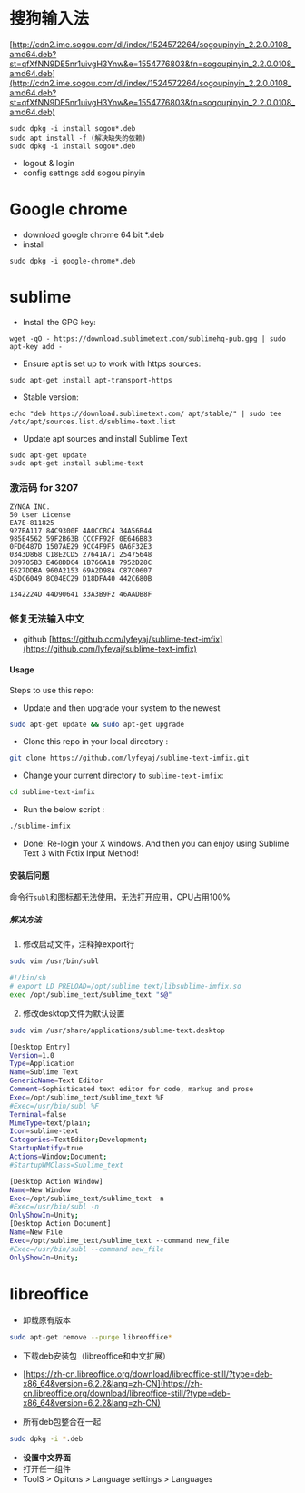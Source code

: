 # 搜狗输入法

[http://cdn2.ime.sogou.com/dl/index/1524572264/sogoupinyin_2.2.0.0108_amd64.deb?st=qfXfNN9DE5nr1uivgH3Ynw&e=1554776803&fn=sogoupinyin_2.2.0.0108_amd64.deb](http://cdn2.ime.sogou.com/dl/index/1524572264/sogoupinyin_2.2.0.0108_amd64.deb?st=qfXfNN9DE5nr1uivgH3Ynw&e=1554776803&fn=sogoupinyin_2.2.0.0108_amd64.deb)  
```
sudo dpkg -i install sogou*.deb
sudo apt install -f (解决缺失的依赖)  
sudo dpkg -i install sogou*.deb
```
- logout & login
- config settings add sogou pinyin

# Google chrome
- download google chrome 64 bit *.deb
- install
```
sudo dpkg -i google-chrome*.deb
```
# sublime

- Install the GPG key:
```
wget -qO - https://download.sublimetext.com/sublimehq-pub.gpg | sudo apt-key add -
```
- Ensure apt is set up to work with https sources:
```
sudo apt-get install apt-transport-https
```
- Stable version:
```
echo "deb https://download.sublimetext.com/ apt/stable/" | sudo tee /etc/apt/sources.list.d/sublime-text.list
```
- Update apt sources and install Sublime Text
```
sudo apt-get update
sudo apt-get install sublime-text
```
### 激活码 for 3207
```
ZYNGA INC.
50 User License
EA7E-811825
927BA117 84C9300F 4A0CCBC4 34A56B44
985E4562 59F2B63B CCCFF92F 0E646B83
0FD6487D 1507AE29 9CC4F9F5 0A6F32E3
0343D868 C18E2CD5 27641A71 25475648
309705B3 E468DDC4 1B766A18 7952D28C
E627DDBA 960A2153 69A2D98A C87C0607
45DC6049 8C04EC29 D18DFA40 442C680B

1342224D 44D90641 33A3B9F2 46AADB8F
```

### 修复无法输入中文
- github  [https://github.com/lyfeyaj/sublime-text-imfix](https://github.com/lyfeyaj/sublime-text-imfix)

#### Usage

  

Steps to use this repo:
- Update and then upgrade your system to the newest
```bash
sudo apt-get update && sudo apt-get upgrade
```
- Clone this repo in your local directory :
```bash
git clone https://github.com/lyfeyaj/sublime-text-imfix.git
```
- Change your current directory to `sublime-text-imfix`:
```bash
cd sublime-text-imfix
```
- Run the below script :
```bash
./sublime-imfix
```
- Done! Re-login your X windows. And then you can enjoy using Sublime Text 3 with Fctix Input Method!

#### 安装后问题

命令行`subl`和图标都无法使用，无法打开应用，CPU占用100%
##### 解决方法
1. 修改启动文件，注释掉export行
```bash
sudo vim /usr/bin/subl
```
```bash
#!/bin/sh
# export LD_PRELOAD=/opt/sublime_text/libsublime-imfix.so
exec /opt/sublime_text/sublime_text "$@"
```
2. 修改desktop文件为默认设置
```bash
sudo vim /usr/share/applications/sublime-text.desktop
```
```bash
[Desktop Entry]
Version=1.0
Type=Application
Name=Sublime Text
GenericName=Text Editor
Comment=Sophisticated text editor for code, markup and prose
Exec=/opt/sublime_text/sublime_text %F
#Exec=/usr/bin/subl %F
Terminal=false
MimeType=text/plain;
Icon=sublime-text
Categories=TextEditor;Development;
StartupNotify=true
Actions=Window;Document;
#StartupWMClass=Sublime_text

[Desktop Action Window]
Name=New Window
Exec=/opt/sublime_text/sublime_text -n
#Exec=/usr/bin/subl -n
OnlyShowIn=Unity;
[Desktop Action Document]
Name=New File
Exec=/opt/sublime_text/sublime_text --command new_file
#Exec=/usr/bin/subl --command new_file
OnlyShowIn=Unity;
```
# libreoffice

-   卸载原有版本
```bash
sudo apt-get remove --purge libreoffice*
```
-   下载deb安装包（libreoffice和中文扩展）

-   [https://zh-cn.libreoffice.org/download/libreoffice-still/?type=deb-x86_64&version=6.2.2&lang=zh-CN](https://zh-cn.libreoffice.org/download/libreoffice-still/?type=deb-x86_64&version=6.2.2&lang=zh-CN)
-   所有deb包整合在一起
```bash
sudo dpkg -i *.deb
```
- **设置中文界面**
- 打开任一组件
- ToolS > Opitons > Language settings > Languages 
<!--stackedit_data:
eyJoaXN0b3J5IjpbLTgwMjY3NzY0NV19
-->